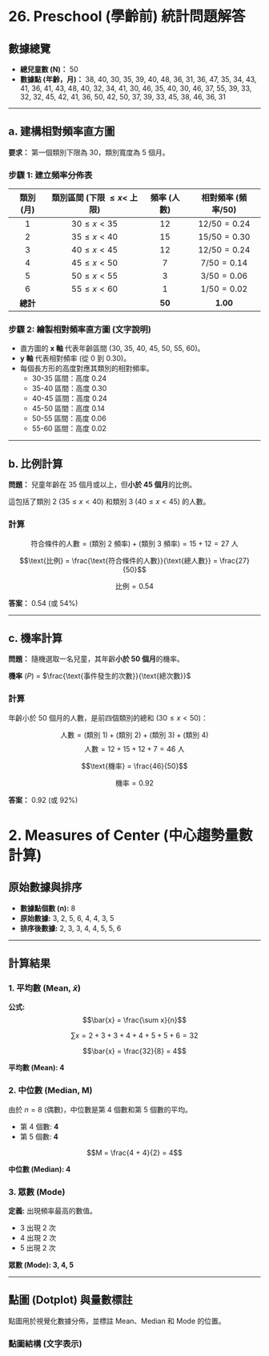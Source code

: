 # 26. Preschool (學齡前) 統計問題解答

## 數據總覽
* **總兒童數 (N)：** 50
* **數據點 (年齡，月)：** 38, 40, 30, 35, 39, 40, 48, 36, 31, 36, 
    47, 35, 34, 43, 41, 36, 41, 43, 48, 40, 
    32, 34, 41, 30, 46, 35, 40, 30, 46, 37, 
    55, 39, 33, 32, 32, 45, 42, 41, 36, 50, 
    42, 50, 37, 39, 33, 45, 38, 46, 36, 31

---

## a. 建構相對頻率直方圖

**要求：** 第一個類別下限為 30，類別寬度為 5 個月。

### 步驟 1: 建立頻率分佈表

| 類別 (月) | 類別區間 (下限 $\leq x <$ 上限) | 頻率 (人數) | 相對頻率 (頻率/50) |
| :---: | :---: | :---: | :---: |
| 1 | $30 \leq x < 35$ | 12 | $12/50 = 0.24$ |
| 2 | $35 \leq x < 40$ | 15 | $15/50 = 0.30$ |
| 3 | $40 \leq x < 45$ | 12 | $12/50 = 0.24$ |
| 4 | $45 \leq x < 50$ | 7 | $7/50 = 0.14$ |
| 5 | $50 \leq x < 55$ | 3 | $3/50 = 0.06$ |
| 6 | $55 \leq x < 60$ | 1 | $1/50 = 0.02$ |
| **總計** | | **50** | **1.00** |

### 步驟 2: 繪製相對頻率直方圖 (文字說明)

* 直方圖的 **x 軸** 代表年齡區間 (30, 35, 40, 45, 50, 55, 60)。
* **y 軸** 代表相對頻率 (從 0 到 0.30)。
* 每個長方形的高度對應其類別的相對頻率。
    * 30-35 區間：高度 0.24
    * 35-40 區間：高度 0.30
    * 40-45 區間：高度 0.24
    * 45-50 區間：高度 0.14
    * 50-55 區間：高度 0.06
    * 55-60 區間：高度 0.02

---

## b. 比例計算

**問題：** 兒童年齡在 $35$ 個月或以上，但**小於 $45$ 個月**的比例。

這包括了類別 2 ($35 \leq x < 40$) 和類別 3 ($40 \leq x < 45$) 的人數。

### 計算

$$\text{符合條件的人數} = (\text{類別 2 頻率}) + (\text{類別 3 頻率}) = 15 + 12 = 27 \text{ 人}$$

$$\text{比例} = \frac{\text{符合條件的人數}}{\text{總人數}} = \frac{27}{50}$$

$$\text{比例} = 0.54$$

**答案：** $0.54$ (或 $54\%$)

---

## c. 機率計算

**問題：** 隨機選取一名兒童，其年齡**小於 $50$ 個月**的機率。

**機率** ($P$) = $\frac{\text{事件發生的次數}}{\text{總次數}}$

### 計算

年齡小於 $50$ 個月的人數，是前四個類別的總和 ($30 \leq x < 50$)：

$$\text{人數} = (\text{類別 1}) + (\text{類別 2}) + (\text{類別 3}) + (\text{類別 4})$$
$$\text{人數} = 12 + 15 + 12 + 7 = 46 \text{ 人}$$

$$\text{機率} = \frac{46}{50}$$

$$\text{機率} = 0.92$$

**答案：** $0.92$ (或 $92\%$)


# 2. Measures of Center (中心趨勢量數計算)

## 原始數據與排序
* **數據點個數 (n):** 8
* **原始數據:** 3, 2, 5, 6, 4, 4, 3, 5
* **排序後數據:** 2, 3, 3, 4, 4, 5, 5, 6

---

## 計算結果

### 1. 平均數 (Mean, $\bar{x}$)

**公式:** $$\bar{x} = \frac{\sum x}{n}$$

$$\sum x = 2 + 3 + 3 + 4 + 4 + 5 + 5 + 6 = 32$$

$$\bar{x} = \frac{32}{8} = 4$$

**平均數 (Mean): 4**

### 2. 中位數 (Median, M)

由於 $n=8$ (偶數)，中位數是第 4 個數和第 5 個數的平均。

* 第 4 個數: **4**
* 第 5 個數: **4**

$$M = \frac{4 + 4}{2} = 4$$

**中位數 (Median): 4**

### 3. 眾數 (Mode)

**定義:** 出現頻率最高的數值。

* 3 出現 2 次
* 4 出現 2 次
* 5 出現 2 次

**眾數 (Mode): 3, 4, 5**

---

## 點圖 (Dotplot) 與量數標註

點圖用於視覺化數據分佈，並標註 Mean、Median 和 Mode 的位置。

### 點圖結構 (文字表示)


